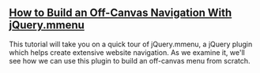 ## [How to Build an Off-Canvas Navigation With jQuery.mmenu](https://webdesign.tutsplus.com/tutorials/how-to-build-an-off-canvas-navigation-with-jquerymmenu--cms-24837)

This tutorial will take you on a quick tour of jQuery.mmenu, a jQuery plugin which helps create extensive website navigation. As we examine it, we'll see how we can use this plugin to build an off-canvas menu from scratch.
